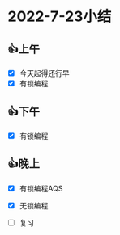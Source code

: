 # 2022-7-23小结

## 👍上午

- [x] 今天起得还行早
- [x] 有锁编程

## 👍下午

- [x] 有锁编程

## 👍晚上

- [x] 有锁编程AQS
- [x] 无锁编程
- [ ] 复习







